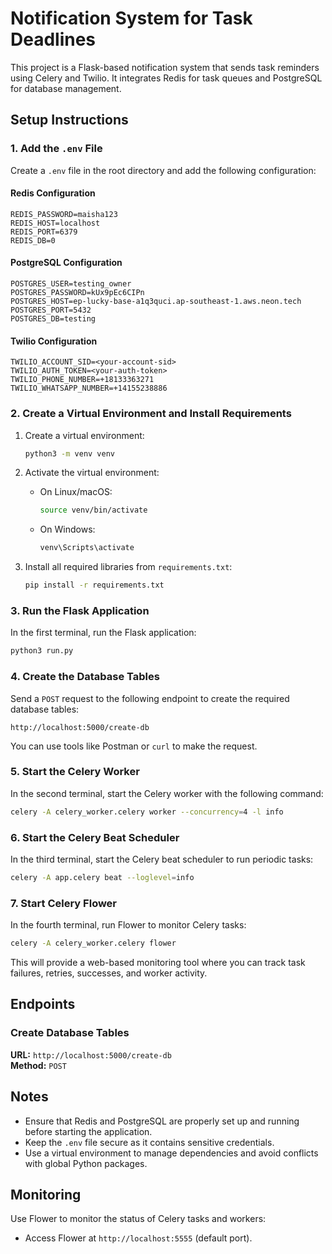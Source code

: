 # Notification System for Task Deadlines

This project is a Flask-based notification system that sends task reminders using Celery and Twilio. It integrates Redis for task queues and PostgreSQL for database management.

## Setup Instructions

### 1. Add the `.env` File
Create a `.env` file in the root directory and add the following configuration:

#### Redis Configuration
```
REDIS_PASSWORD=maisha123
REDIS_HOST=localhost
REDIS_PORT=6379
REDIS_DB=0
```

#### PostgreSQL Configuration
```
POSTGRES_USER=testing_owner
POSTGRES_PASSWORD=kUx9pEc6CIPn
POSTGRES_HOST=ep-lucky-base-a1q3quci.ap-southeast-1.aws.neon.tech
POSTGRES_PORT=5432
POSTGRES_DB=testing
```

#### Twilio Configuration
```
TWILIO_ACCOUNT_SID=<your-account-sid>
TWILIO_AUTH_TOKEN=<your-auth-token>
TWILIO_PHONE_NUMBER=+18133363271
TWILIO_WHATSAPP_NUMBER=+14155238886
```

### 2. Create a Virtual Environment and Install Requirements
1. Create a virtual environment:
   ```bash
   python3 -m venv venv
   ```

2. Activate the virtual environment:
   - On Linux/macOS:
     ```bash
     source venv/bin/activate
     ```
   - On Windows:
     ```bash
     venv\Scripts\activate
     ```

3. Install all required libraries from `requirements.txt`:
   ```bash
   pip install -r requirements.txt
   ```

### 3. Run the Flask Application
In the first terminal, run the Flask application:
```bash
python3 run.py
```

### 4. Create the Database Tables
Send a `POST` request to the following endpoint to create the required database tables:
```
http://localhost:5000/create-db
```

You can use tools like Postman or `curl` to make the request.

### 5. Start the Celery Worker
In the second terminal, start the Celery worker with the following command:
```bash
celery -A celery_worker.celery worker --concurrency=4 -l info
```

### 6. Start the Celery Beat Scheduler
In the third terminal, start the Celery beat scheduler to run periodic tasks:
```bash
celery -A app.celery beat --loglevel=info
```

### 7. Start Celery Flower
In the fourth terminal, run Flower to monitor Celery tasks:
```bash
celery -A celery_worker.celery flower
```

This will provide a web-based monitoring tool where you can track task failures, retries, successes, and worker activity.

## Endpoints

### Create Database Tables
**URL:** `http://localhost:5000/create-db`  
**Method:** `POST`

## Notes
- Ensure that Redis and PostgreSQL are properly set up and running before starting the application.
- Keep the `.env` file secure as it contains sensitive credentials.
- Use a virtual environment to manage dependencies and avoid conflicts with global Python packages.

## Monitoring
Use Flower to monitor the status of Celery tasks and workers:
- Access Flower at `http://localhost:5555` (default port).

